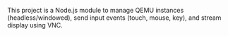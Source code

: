 <!-- Use this file to provide workspace-specific custom instructions to Copilot. For more details, visit https://code.visualstudio.com/docs/copilot/copilot-customization#_use-a-githubcopilotinstructionsmd-file -->

This project is a Node.js module to manage QEMU instances (headless/windowed), send input events (touch, mouse, key), and stream display using VNC.
